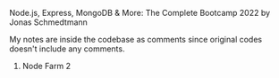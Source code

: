 Node.js, Express, MongoDB & More: The Complete Bootcamp 2022 by Jonas Schmedtmann

My notes are inside the codebase as comments since original codes doesn't include any comments.

1) Node Farm
2
